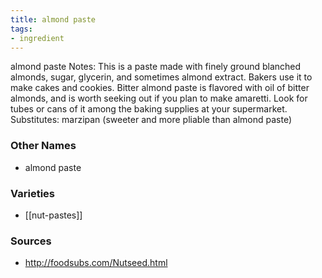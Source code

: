 ```yaml
---
title: almond paste
tags:
- ingredient
---
```

almond paste Notes: This is a paste made with finely ground blanched almonds, sugar, glycerin, and sometimes almond extract. Bakers use it to make cakes and cookies. Bitter almond paste is flavored with oil of bitter almonds, and is worth seeking out if you plan to make amaretti. Look for tubes or cans of it among the baking supplies at your supermarket. Substitutes: marzipan (sweeter and more pliable than almond paste)

### Other Names

* almond paste

### Varieties

* [[nut-pastes]]

### Sources
* http://foodsubs.com/Nutseed.html
